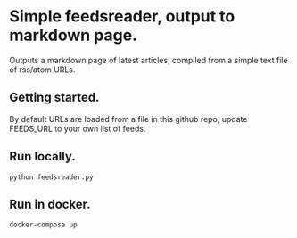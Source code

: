 # Simple feedsreader, output to markdown page.

Outputs a markdown page of latest articles, compiled from a simple text file of rss/atom URLs.

## Getting started.
By default URLs are loaded from a file in this github repo, update FEEDS_URL to your own list of feeds.

## Run locally.
```
python feedsreader.py
```

## Run in docker.
```
docker-compose up
```